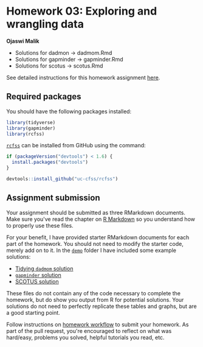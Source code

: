 # Homework 03: Exploring and wrangling data

**Ojaswi Malik** 
- Solutions for dadmon -> dadmom.Rmd
- Solutions for gapminder -> gapminder.Rmd
- Solutions for scotus -> scotus.Rmd

See detailed instructions for this homework assignment [here](https://cfss.uchicago.edu/homework/wrangle-data/).

## Required packages

You should have the following packages installed:

```r
library(tidyverse)
library(gapminder)
library(rcfss)
```

[`rcfss`](https://github.com/uc-cfss/rcfss) can be installed from GitHub using the command:

```r
if (packageVersion("devtools") < 1.6) {
  install.packages("devtools")
}

devtools::install_github("uc-cfss/rcfss")
```

## Assignment submission

Your assignment should be submitted as three RMarkdown documents. Make sure you've read the chapter on [R Markdown](http://r4ds.had.co.nz/r-markdown.html) so you understand how to properly use these files.

For your benefit, I have provided starter RMarkdown documents for each part of the homework. You should not need to modify the starter code, merely add on to it. In the [`demo`](demo/) folder I have included some example solutions:

* [Tidying `dadmom` solution](demo/dadmom_solution.md)
* [`gapminder` solution](demo/gapminder_solution.md)
* [SCOTUS solution](demo/scotus_solution.md)

These files do not contain any of the code necessary to complete the homework, but do show you output from R for potential solutions. Your solutions do not need to perfectly replicate these tables and graphs, but are a good starting point.

Follow instructions on [homework workflow](https://cfss.uchicago.edu/faq/homework-guidelines/#homework-workflow) to submit your homework. As part of the pull request, you're encouraged to reflect on what was hard/easy, problems you solved, helpful tutorials you read, etc.
